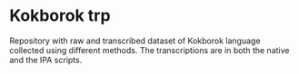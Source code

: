 # Kokborok trp
Repository with raw and transcribed dataset of Kokborok language collected using different methods. The transcriptions are in both the native and the IPA scripts.
